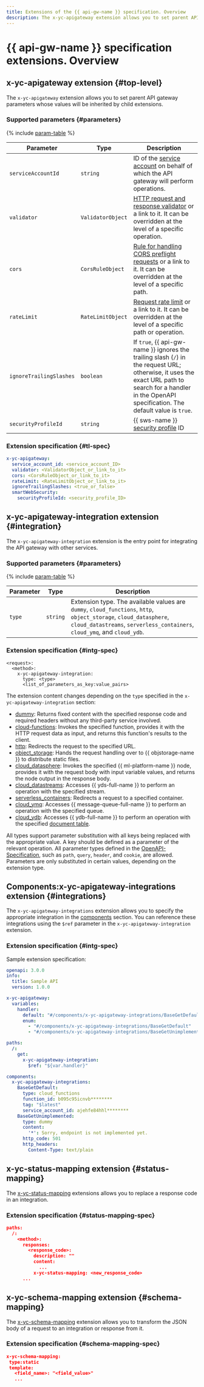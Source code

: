 ```yaml
---
title: Extensions of the {{ api-gw-name }} specification. Overview
description: The x-yc-apigateway extension allows you to set parent API gateway parameters whose values will be inherited by child extensions. The x-yc-apigateway-integration extension is the entry point for integrating the API gateway with other services.
---
```


# {{ api-gw-name }} specification extensions. Overview

## x-yc-apigateway extension {#top-level}

The `x-yc-apigateway` extension allows you to set parent API gateway parameters whose values will be inherited by child extensions.

### Supported parameters {#parameters}

{% include [param-table](../../../_includes/api-gateway/parameters-table.md) %}

| Parameter | Type | Description |
-------------------------|-------------------|---------------------------------------------------------------------------------------------------------------------------------------------------
| `serviceAccountId` | `string` | ID of the [service account](../../../iam/concepts/users/service-accounts.md) on behalf of which the API gateway will perform operations. |
| `validator` | `ValidatorObject` | [HTTP request and response validator](validator.md#validator_object) or a link to it. It can be overridden at the level of a specific operation. |
| `cors` | `CorsRuleObject` | [Rule for handling CORS preflight requests](cors.md#corsrule_object) or a link to it. It can be overridden at the level of a specific path. |
| `rateLimit` | `RateLimitObject` | [Request rate limit](rate-limit.md#rate_limit_object) or a link to it. It can be overridden at the level of a specific path or operation. |
| `ignoreTrailingSlashes` | `boolean` | If `true`, {{ api-gw-name }} ignores the trailing slash (`/`) in the request URL; otherwise, it uses the exact URL path to search for a handler in the OpenAPI specification. The default value is `true`. |
| `securityProfileId` | `string` | {{ sws-name }} [security profile](../../../smartwebsecurity/concepts/profiles.md) ID |

### Extension specification {#tl-spec}

```yaml
x-yc-apigateway:
  service_account_id: <service_account_ID>
  validator: <ValidatorObject_or_link_to_it>
  cors: <CorsRuleObject_or_link_to_it>
  rateLimit: <RateLimitObject_or_link_to_it>
  ignoreTrailingSlashes: <true_or_false>
  smartWebSecurity:
    securityProfileId: <security_profile_ID>
```

## x-yc-apigateway-integration extension {#integration}

The `x-yc-apigateway-integration` extension is the entry point for integrating the API gateway with other services.

### Supported parameters {#parameters}

{% include [param-table](../../../_includes/api-gateway/parameters-table.md) %}

| Parameter | Type | Description |
----|----|----
| `type` | `string` | Extension type. The available values are `dummy`, `cloud_functions`, `http`, `object_storage`, `cloud_datasphere`, `cloud_datastreams`, `serverless_containers`, `cloud_ymq`, and `cloud_ydb`. |

### Extension specification {#intg-spec}

```
<request>:
  <method>:
    x-yc-apigateway-integration:
      type: <type>
      <list_of_parameters_as_key:value_pairs>
```

The extension content changes depending on the `type` specified in the `x-yc-apigateway-integration` section:
* [dummy](dummy.md): Returns fixed content with the specified response code and required headers without any third-party service involved.
* [cloud-functions](cloud-functions.md): Invokes the specified function, provides it with the HTTP request data as input, and returns this function's results to the client.
* [http](http.md): Redirects the request to the specified URL.
* [object_storage](object-storage.md): Hands the request handling over to {{ objstorage-name }} to distribute static files.
* [cloud_datasphere](datasphere.md): Invokes the specified {{ ml-platform-name }} node, provides it with the request body with input variable values, and returns the node output in the response body.
* [cloud_datastreams](datastreams.md): Accesses {{ yds-full-name }} to perform an operation with the specified stream.
* [serverless_containers](containers.md): Redirects a request to a specified container.
* [cloud_ymq](ymq.md): Accesses {{ message-queue-full-name }} to perform an operation with the specified queue.
* [cloud_ydb](ydb.md): Accesses {{ ydb-full-name }} to perform an operation with the specified [document table](../../../ydb/concepts/dynamodb-tables.md).

All types support parameter substitution with all keys being replaced with the appropriate value. A key should be defined as a parameter of the relevant operation. All parameter types defined in the [OpenAPI-Specification](https://github.com/OAI/OpenAPI-Specification), such as `path`, `query`, `header`, and `cookie`, are allowed.
Parameters are only substituted in certain values, depending on the extension type.

## Components:x-yc-apigateway-integrations extension {#integrations}

The `x-yc-apigateway-integrations` extension allows you to specify the appropriate integration in the [components](https://github.com/OAI/OpenAPI-Specification/blob/main/versions/3.1.0.md#components-object) section. You can reference these integrations using the `$ref` parameter in the `x-yc-apigateway-integration` extension.

### Extension specification {#intg-spec}

Sample extension specification:
```yaml
openapi: 3.0.0
info:
  title: Sample API
  version: 1.0.0

x-yc-apigateway:
  variables:
    handler:
      default: "#/components/x-yc-apigateway-integrations/BaseGetDefault"
      enum:
        - "#/components/x-yc-apigateway-integrations/BaseGetDefault"
        - "#/components/x-yc-apigateway-integrations/BaseGetUnimplemented"

paths:
  /:
    get:
      x-yc-apigateway-integration:
        $ref: "${var.handler}"

components:
  x-yc-apigateway-integrations:
    BaseGetDefault:
      type: cloud_functions
      function_id: b095c95icnvb********
      tag: "$latest"
      service_account_id: ajehfe84hhl********
    BaseGetUnimplemented:
      type: dummy
      content:
        '*': Sorry, endpoint is not implemented yet.
      http_code: 501
      http_headers:
        Content-Type: text/plain
```

## x-yc-status-mapping extension {#status-mapping}

The [x-yc-status-mapping](status-mapping.md) extensions allows you to replace a response code in an integration.

### Extension specification {#status-mapping-spec}

```json
paths:
  /:
    <method>:
      responses:
        <response_code>:
          description: ""
          content:
            ...
          x-yc-status-mapping: <new_response_code>
      ...
```

## x-yc-schema-mapping extension {#schema-mapping}

The [x-yc-schema-mapping](schema-mapping.md) extension allows you to transform the JSON body of a request to an integration or response from it.

### Extension specification {#schema-mapping-spec}

```json
x-yc-schema-mapping:
 type:static
 template:
   <field_name>: "<field_value>"
   ...
```
